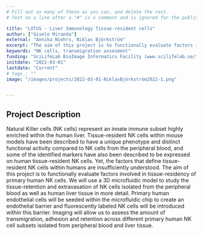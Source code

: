 ```yaml
---
# Fill out as many of these as you can, and delete the rest.
# Text on a line after a "#" is a comment and is ignored for the published page.

title: "LOTUS - Liver Immunology Tissue-resident cells"
author: ["Gisele Miranda"]
external: "Annika Niehrs, Niklas Björkström"
excerpt: "The aim of this project is to functionally evaluate factors involved in tissue-residency of primary human NK cells"
keywords: "NK cells, transmigration assesment"
funding: "SciLifeLab BioImage Informatics Facility (www.scilifelab.se/facilities/bioimage-informatics)"
initdate: "2022-03-01"
lastdate: "Current"
# tags_: ""
image: "/images/projects/2022-03-01-NiklasBjörkström2022-1.png"


---
```


## Project Description
Natural Killer cells (NK cells) represent an innate immune subset highly enriched within the human liver. Tissue-resident NK cells within mouse models have been described to have a unique phenotype and distinct functional activity compared to NK cells from the peripheral blood, and some of the identified markers have also been described to be expressed on human tissue-resident NK cells. Yet, the factors that define tissue-resident NK cells within humans are insufficiently understood. The aim of this project is to functionally evaluate factors involved in tissue-residency of primary human NK cells. We will use a 3D microfluidic model to study the tissue-retention and extravasation of NK cells isolated from the peripheral blood as well as human liver tissue in more detail. Primary human endothelial cells will be seeded within the microfluidic chip to create an endothelial barrier and fluorescently labeled NK cells will be introduced within this barrier. Imaging will allow us to assess the amount of transmigration, adhesion and retention across different primary human NK cell subsets isolated from peripheral blood and liver tissue.
 


